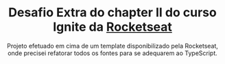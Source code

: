<h1 align="center">Desafio Extra do chapter II do curso Ignite da <a href="https://github.com/rocketseat">Rocketseat</a></h1>

<p align="center">Projeto efetuado em cima de um template disponibilizado pela Rocketseat, onde precisei refatorar todos os fontes para se adequarem ao TypeScript. </p>
